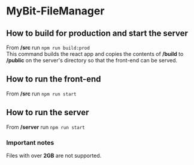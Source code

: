 # MyBit-FileManager

## How to build for production and start the server
From **/src** run ```npm run build:prod```<br/>
This command builds the react app and copies the contents of **/build** to **/public** on the server's directory so that the front-end can be served.

## How to run the front-end
From **/src** run ```npm run start```<br/>

## How to run the server
From **/server** run ```npm run start```

### Important notes
Files with over **2GB** are not supported.
